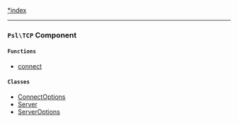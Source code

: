 <!--
    This markdown file was generated using `docs/documenter.php`.

    Any edits to it will likely be lost.
-->

[*index](./../README.md)

---

### `Psl\TCP` Component

#### `Functions`

- [connect](./../../src/Psl/TCP/connect.php#L18)

#### `Classes`

- [ConnectOptions](./../../src/Psl/TCP/ConnectOptions.php#L14)
- [Server](./../../src/Psl/TCP/Server.php#L11)
- [ServerOptions](./../../src/Psl/TCP/ServerOptions.php#L15)


